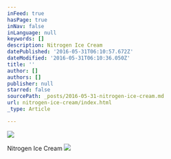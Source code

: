 ```yaml
---
inFeed: true
hasPage: true
inNav: false
inLanguage: null
keywords: []
description: Nitrogen Ice Cream
datePublished: '2016-05-31T06:10:57.672Z'
dateModified: '2016-05-31T06:10:36.050Z'
title: ''
author: []
authors: []
publisher: null
starred: false
sourcePath: _posts/2016-05-31-nitrogen-ice-cream.md
url: nitrogen-ice-cream/index.html
_type: Article

---
```

![](https://the-grid-user-content.s3-us-west-2.amazonaws.com/92c39155-4e6d-409d-aa86-c83330f1e63f.jpg)

Nitrogen Ice Cream
![](https://the-grid-user-content.s3-us-west-2.amazonaws.com/7e676aca-a49e-4cfe-b60e-204a9882f06c.jpg)